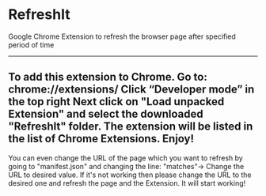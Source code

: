 # RefreshIt
Google Chrome Extension to refresh the browser page after specified period of time

------------------------------------------------------------------------------------------------------
To add this extension to Chrome.
Go to: chrome://extensions/
Click “Developer mode” in the top right
Next click on "Load unpacked Extension" and select the downloaded "RefreshIt" folder. 
The extension will be listed in the list of Chrome Extensions. Enjoy!
-------------------------------------------------------------------------------------------------------

You can even change the URL of the page which you want to refresh by going to "manifest.json" and changing the line: 
"matches"-> Change the URL to desired value.
If it's not working then please change the URL to the desired one and refresh the page and the Extension. It will start working!
